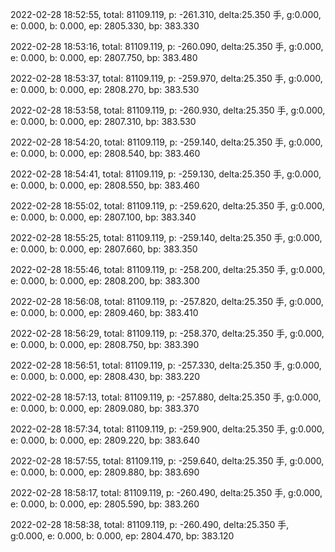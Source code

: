 2022-02-28 18:52:55, total: 81109.119, p: -261.310, delta:25.350 手, g:0.000, e: 0.000, b: 0.000, ep: 2805.330, bp: 383.330

2022-02-28 18:53:16, total: 81109.119, p: -260.090, delta:25.350 手, g:0.000, e: 0.000, b: 0.000, ep: 2807.750, bp: 383.480

2022-02-28 18:53:37, total: 81109.119, p: -259.970, delta:25.350 手, g:0.000, e: 0.000, b: 0.000, ep: 2808.270, bp: 383.530

2022-02-28 18:53:58, total: 81109.119, p: -260.930, delta:25.350 手, g:0.000, e: 0.000, b: 0.000, ep: 2807.310, bp: 383.530

2022-02-28 18:54:20, total: 81109.119, p: -259.140, delta:25.350 手, g:0.000, e: 0.000, b: 0.000, ep: 2808.540, bp: 383.460

2022-02-28 18:54:41, total: 81109.119, p: -259.130, delta:25.350 手, g:0.000, e: 0.000, b: 0.000, ep: 2808.550, bp: 383.460

2022-02-28 18:55:02, total: 81109.119, p: -259.620, delta:25.350 手, g:0.000, e: 0.000, b: 0.000, ep: 2807.100, bp: 383.340

2022-02-28 18:55:25, total: 81109.119, p: -259.140, delta:25.350 手, g:0.000, e: 0.000, b: 0.000, ep: 2807.660, bp: 383.350

2022-02-28 18:55:46, total: 81109.119, p: -258.200, delta:25.350 手, g:0.000, e: 0.000, b: 0.000, ep: 2808.200, bp: 383.300

2022-02-28 18:56:08, total: 81109.119, p: -257.820, delta:25.350 手, g:0.000, e: 0.000, b: 0.000, ep: 2809.460, bp: 383.410

2022-02-28 18:56:29, total: 81109.119, p: -258.370, delta:25.350 手, g:0.000, e: 0.000, b: 0.000, ep: 2808.750, bp: 383.390

2022-02-28 18:56:51, total: 81109.119, p: -257.330, delta:25.350 手, g:0.000, e: 0.000, b: 0.000, ep: 2808.430, bp: 383.220

2022-02-28 18:57:13, total: 81109.119, p: -257.880, delta:25.350 手, g:0.000, e: 0.000, b: 0.000, ep: 2809.080, bp: 383.370

2022-02-28 18:57:34, total: 81109.119, p: -259.900, delta:25.350 手, g:0.000, e: 0.000, b: 0.000, ep: 2809.220, bp: 383.640

2022-02-28 18:57:55, total: 81109.119, p: -259.640, delta:25.350 手, g:0.000, e: 0.000, b: 0.000, ep: 2809.880, bp: 383.690

2022-02-28 18:58:17, total: 81109.119, p: -260.490, delta:25.350 手, g:0.000, e: 0.000, b: 0.000, ep: 2805.590, bp: 383.260

2022-02-28 18:58:38, total: 81109.119, p: -260.490, delta:25.350 手, g:0.000, e: 0.000, b: 0.000, ep: 2804.470, bp: 383.120